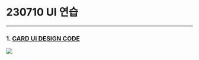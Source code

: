 # 230710 UI 연습
---

### 1. [CARD UI DESIGN CODE](https://codepen.io/seojoon/pen/MWzOoBe)
<img src="https://postfiles.pstatic.net/MjAyMzA3MTBfMTky/MDAxNjg4OTczMjI2OTMx.B9DRwDjBsK3K03TL5ydhXmuUuF6vUr2gK-0seBJ1-Jgg.PVbaHgPo7vOS4QoLApNL5tuVawsRdrOX2IR6EoTTs2Qg.PNG.seojoonspick/%EC%8A%A4%ED%81%AC%EB%A6%B0%EC%83%B7_2023-07-10_%EC%98%A4%ED%9B%84_4.08.59.png?type=w966" />
